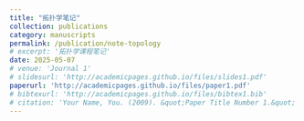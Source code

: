 ```yaml
---
title: "拓扑学笔记"
collection: publications
category: manuscripts
permalink: /publication/note-topology
# excerpt: '拓扑学课程笔记'
date: 2025-05-07
# venue: 'Journal 1'
# slidesurl: 'http://academicpages.github.io/files/slides1.pdf'
paperurl: 'http://academicpages.github.io/files/paper1.pdf'
# bibtexurl: 'http://academicpages.github.io/files/bibtex1.bib'
# citation: 'Your Name, You. (2009). &quot;Paper Title Number 1.&quot; <i>Journal 1</i>. 1(1).'
---
```

<!-- The contents above will be part of a list of publications, if the user clicks the link for the publication than the contents of section will be rendered as a full page, allowing you to provide more information about the paper for the reader. When publications are displayed as a single page, the contents of the above "citation" field will automatically be included below this section in a smaller font. -->
